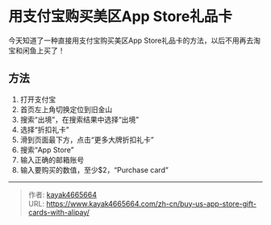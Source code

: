 # 用支付宝购买美区App Store礼品卡

今天知道了一种直接用支付宝购买美区App Store礼品卡的方法，以后不用再去淘宝和闲鱼上买了！
<!--more-->

## 方法
1. 打开支付宝
2. 首页左上角切换定位到旧金山
3. 搜索“出境”，在搜索结果中选择“出境”
4. 选择“折扣礼卡”
5. 滑到页面最下方，点击“更多大牌折扣礼卡”
6. 搜索“App Store”
7. 输入正确的邮箱账号
8. 输入要购买的数值，至少$2，“Purchase card”

---

> 作者: [kayak4665664](https://github.com/kayak4665664)  
> URL: https://www.kayak4665664.com/zh-cn/buy-us-app-store-gift-cards-with-alipay/  

